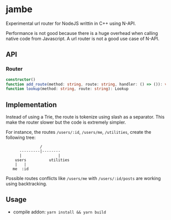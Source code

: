 # jambe

Experimental url router for NodeJS writtin in C++ using N-API.

Performance is not good because there is a huge overhead when calling native code from Javascript.
A url router is not a good use case of N-API.

## API

### Router

```ts
constructor()
function add_route(method: string, route: string, handler: () => ()): void
function lookup(method: string, route: string): Lookup
```

## Implementation

Instead of using a Trie, the route is tokenize using slash
as a separator. This make the router slower but the code
is extremely simpler.

For instance, the routes `/users/:id`, `/users/me`, `/utilities`, create the following tree:

                   /    
          ---------|--------
          |                |
        users          utilities
        |   |
       me  :id
       
Possible routes conflicts like `/users/me` with `/users/:id/posts`
are working using backtracking.

## Usage

- compile addon: `yarn install && yarn build`
